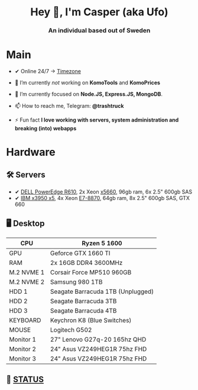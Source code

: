 
<h1 align="center">Hey 👋, I'm Casper (aka Ufo)</h1>
<h3 align="center">An individual based out of Sweden</h3>

# Main

- ✔ Online 24/7 &rarr; [Timezone](https://time.is/Stockholm)

- 🔭 I’m currently *not* working on **KomoTools** and **KomoPrices**

- 🌱 I’m currently focused on  **Node.JS, Express.JS, MongoDB**.

- 📫 How to reach me, Telegram: **@trashtruck**
 
- ⚡ Fun fact **I love working with servers, system administration and breaking (into) webapps**

# Hardware

## 🛠 Servers
- ✔ [DELL PowerEdge R610](https://i.dell.com/sites/csdocuments/Shared-Content_data-Sheets_Documents/en/R610-SpecSheet.pdf), 2x Xeon [x5660](https://ark.intel.com/content/www/us/en/ark/products/47921/intel-xeon-processor-x5660-12m-cache-2-80-ghz-6-40-gts-intel-qpi.html), 96gb ram, 6x 2.5" 600gb SAS
- ✔ [IBM x3950 x5](https://www.ibm.com/common/ssi/cgi-bin/ssialias?infotype=an&subtype=ca&appname=gpateam&supplier=897&letternum=ENUS112-141), 4x Xeon [E7-8870](https://www.intel.com/content/www/us/en/products/sku/53580/intel-xeon-processor-e78870-30m-cache-2-40-ghz-6-40-gts-intel-qpi/specifications.html), 64gb ram, 8x 2.5" 600gb SAS, GTX 660

## 🖥 Desktop
| CPU        | Ryzen 5 1600                                          |
|------------|-------------------------------------------------------|
| GPU        | Geforce GTX 1660 TI                                   |
| RAM        | 2x 16GB DDR4 3600MHz                                  |
| M.2 NVME 1 | Corsair Force MP510 960GB                             |
| M.2 NVME 2 | Samsung 980 1TB                                       |
| HDD 1      | Seagate Barracuda 1TB (Unplugged)                     |
| HDD 2      | Seagate Barracuda 3TB                                 |
| HDD 3      | Seagate Barracuda 4TB                                 |
| KEYBOARD   | Keychron K8 (Blue Switches)                           |
| MOUSE      | Logitech G502                                         |
| Monitor 1  | 27" Lenovo G27q-20 165hz QHD                          |
| Monitor 2  | 24" Asus VZ249HEG1R 75hz FHD                          |
| Monitor 3  | 24" Asus VZ249HEG1R 75hz FHD                          |

## 🧬 [STATUS](https://status.caspers.club/)

